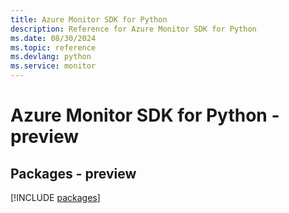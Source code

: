 ```yaml
---
title: Azure Monitor SDK for Python
description: Reference for Azure Monitor SDK for Python
ms.date: 08/30/2024
ms.topic: reference
ms.devlang: python
ms.service: monitor
---
```

# Azure Monitor SDK for Python - preview
## Packages - preview
[!INCLUDE [packages](monitor-index.md)]